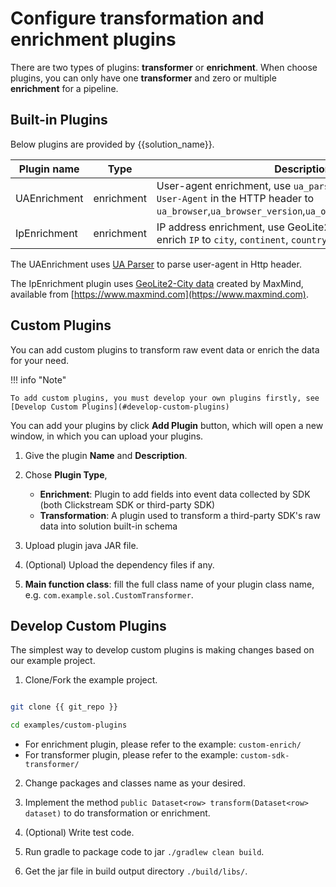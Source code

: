 # Configure transformation and enrichment plugins

There are two types of plugins: **transformer** or **enrichment**.  When choose plugins, you can only have one **transformer** and zero or multiple **enrichment** for a pipeline.

## Built-in Plugins

Below plugins are provided by {{solution_name}}.

| Plugin name | Type |  Description |
| --- | --- |  --- | 
| UAEnrichment | enrichment |User-agent enrichment, use `ua_parser` Java library to enrich `User-Agent` in the HTTP header to `ua_browser`,`ua_browser_version`,`ua_os`,`ua_os_version`,`ua_device` | 
| IpEnrichment | enrichment |IP address enrichment, use GeoLite2 data by MaxMind to enrich `IP` to `city`, `continent`, `country` | 

The UAEnrichment uses [UA Parser](https://mvnrepository.com/artifact/ua_parser/ua-parser) to parse user-agent in Http header.

The IpEnrichment plugin uses [GeoLite2-City data](https://cdn.jsdelivr.net/npm/geolite2-city@1.0.0/GeoLite2-City.mmdb.gz) created by MaxMind, available from [https://www.maxmind.com](https://www.maxmind.com).


## Custom Plugins

You can add custom plugins to transform raw event data or enrich the data for your need.

!!! info "Note"

    To add custom plugins, you must develop your own plugins firstly, see [Develop Custom Plugins](#develop-custom-plugins)


You can add your plugins by click **Add Plugin** button, which will open a new window, in which you can upload your plugins.

1. Give the plugin **Name** and **Description**.
2. Chose **Plugin Type**,
   - **Enrichment**: Plugin to add fields into event data collected by SDK (both Clickstream SDK or third-party SDK)
   - **Transformation**: A plugin used to transform a third-party SDK's raw data into solution built-in schema

3. Upload plugin java JAR file.

4. (Optional) Upload the dependency files if any.

5. **Main function class**: fill the full class name of your plugin class name, e.g. `com.example.sol.CustomTransformer`.


## Develop Custom Plugins

The simplest way to develop custom plugins is making changes based on our example project.

1. Clone/Fork the example project.

```sh

git clone {{ git_repo }}

cd examples/custom-plugins

```

 - For enrichment plugin, please refer to the example: `custom-enrich/`
 - For transformer plugin, please refer to the example: `custom-sdk-transformer/`

2. Change packages and classes name as your desired.

3. Implement the method `public Dataset<row> transform(Dataset<row> dataset)` to do transformation or enrichment.

4. (Optional) Write test code.

5. Run gradle to package code to jar `./gradlew clean build`.

6. Get the jar file in build output directory `./build/libs/`.
